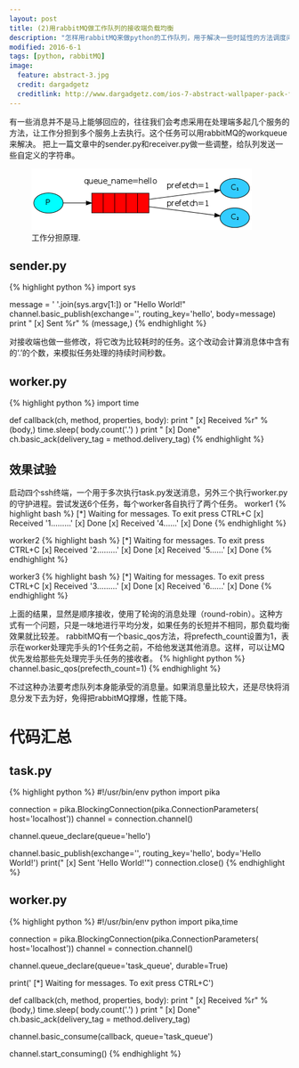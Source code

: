 ```yaml
---
layout: post
title: (2)用rabbitMQ做工作队列的接收端负载均衡
description: "怎样用rabbitMQ来做python的工作队列，用于解决一些时延性的方法调度问题"
modified: 2016-6-1
tags: [python, rabbitMQ]
image:
  feature: abstract-3.jpg
  credit: dargadgetz
  creditlink: http://www.dargadgetz.com/ios-7-abstract-wallpaper-pack-for-iphone-5-and-ipod-touch-retina/
---
```


有一些消息并不是马上能够回应的，往往我们会考虑采用在处理端多起几个服务的方法，让工作分担到多个服务上去执行。这个任务可以用rabbitMQ的workqueue来解决。
把上一篇文章中的sender.py和receiver.py做一些调整，给队列发送一些自定义的字符串。

<figure class="half">
  <img src="/images/rabbit_dispatch.png" alt="">
  <figcaption>工作分担原理.</figcaption>
</figure>

## sender.py
{% highlight python %}
import sys

message = ' '.join(sys.argv[1:]) or "Hello World!"
channel.basic_publish(exchange='',
                      routing_key='hello',
                      body=message)
print " [x] Sent %r" % (message,) 
{% endhighlight %}

对接收端也做一些修改，将它改为比较耗时的任务。这个改动会计算消息体中含有的‘.’的个数，来模拟任务处理的持续时间秒数。
## worker.py
{% highlight python %}
import time

def callback(ch, method, properties, body):
    print " [x] Received %r" % (body,)
    time.sleep( body.count('.') )
    print " [x] Done"
    ch.basic_ack(delivery_tag = method.delivery_tag)
{% endhighlight %}

## 效果试验
启动四个ssh终端，一个用于多次执行task.py发送消息，另外三个执行worker.py的守护进程。尝试发送6个任务，每个worker各自执行了两个任务。
worker1
{% highlight bash %}
 [*] Waiting for messages. To exit press CTRL+C
 [x] Received '1.........'
 [x] Done
 [x] Received '4......'
 [x] Done
{% endhighlight %}

worker2
{% highlight bash %}
 [*] Waiting for messages. To exit press CTRL+C
 [x] Received '2.........'
 [x] Done
 [x] Received '5......'
 [x] Done
{% endhighlight %}

worker3
{% highlight bash %}
 [*] Waiting for messages. To exit press CTRL+C
 [x] Received '3.........'
 [x] Done
 [x] Received '6......'
 [x] Done
{% endhighlight %}

上面的结果，显然是顺序接收，使用了轮询的消息处理（round-robin）。这种方式有一个问题，只是一味地进行平均分发，如果任务的长短并不相同，那负载均衡效果就比较差。
rabbitMQ有一个basic_qos方法，将prefecth_count设置为1，表示在worker处理完手头的1个任务之前，不给他发送其他消息。这样，可以让MQ优先发给那些先处理完手头任务的接收者。
{% highlight python %}
channel.basic_qos(prefecth_count=1)
{% endhighlight %}

不过这种办法要考虑队列本身能承受的消息量。如果消息量比较大，还是尽快将消息分发下去为好，免得把rabbitMQ撑爆，性能下降。

# 代码汇总

## task.py
{% highlight python %}
#!/usr/bin/env python
import pika

connection = pika.BlockingConnection(pika.ConnectionParameters(
        host='localhost'))
channel = connection.channel()

channel.queue_declare(queue='hello')

channel.basic_publish(exchange='',
                      routing_key='hello',
                      body='Hello World!')
print(" [x] Sent 'Hello World!'")
connection.close()
{% endhighlight %}

## worker.py
{% highlight python %}
#!/usr/bin/env python
import pika,time

connection = pika.BlockingConnection(pika.ConnectionParameters(
        host='localhost'))
channel = connection.channel()

channel.queue_declare(queue='task_queue', durable=True)

print(' [*] Waiting for messages. To exit press CTRL+C')

def callback(ch, method, properties, body):
    print " [x] Received %r" % (body,)
    time.sleep( body.count('.') )
    print " [x] Done"
    ch.basic_ack(delivery_tag = method.delivery_tag)

channel.basic_consume(callback,
                      queue='task_queue')

channel.start_consuming()
{% endhighlight %}